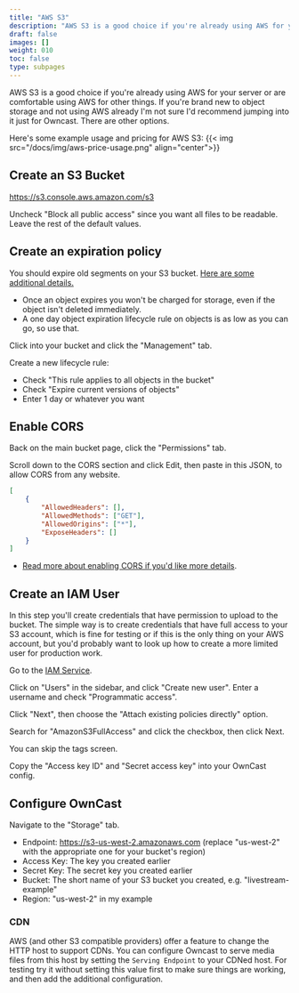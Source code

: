 ```yaml
---
title: "AWS S3"
description: "AWS S3 is a good choice if you're already using AWS for your server or are comfortable using AWS for other things."
draft: false
images: []
weight: 010
toc: false
type: subpages
---
```


AWS S3 is a good choice if you're already using AWS for your server or are comfortable using AWS for other things. If you're brand new to object storage and not using AWS already I'm not sure I'd recommend jumping into it just for Owncast. There are other options.

Here's some example usage and pricing for AWS S3:
{{< img src="/docs/img/aws-price-usage.png" align="center">}}

## Create an S3 Bucket

https://s3.console.aws.amazon.com/s3

Uncheck "Block all public access" since you want all files to be readable. Leave the rest of the default values.

## Create an expiration policy

You should expire old segments on your S3 bucket. [Here are some additional details.](https://docs.aws.amazon.com/AmazonS3/latest/user-guide/create-lifecycle.html)

- Once an object expires you won't be charged for storage, even if the object isn't deleted immediately.
- A one day object expiration lifecycle rule on objects is as low as you can go, so use that.

Click into your bucket and click the "Management" tab.

Create a new lifecycle rule:

- Check "This rule applies to all objects in the bucket"
- Check "Expire current versions of objects"
- Enter 1 day or whatever you want

## Enable CORS

Back on the main bucket page, click the "Permissions" tab.

Scroll down to the CORS section and click Edit, then paste in this JSON, to allow CORS from any website.

```json
[
    {
        "AllowedHeaders": [],
        "AllowedMethods": ["GET"],
        "AllowedOrigins": ["*"],
        "ExposeHeaders": []
    }
]
```

- [Read more about enabling CORS if you'd like more details](https://docs.aws.amazon.com/AmazonS3/latest/dev/cors.html#how-do-i-enable-cors).

## Create an IAM User

In this step you'll create credentials that have permission to upload to the bucket. The simple way is to create credentials that have full access to your S3 account, which is fine for testing or if this is the only thing on your AWS account, but you'd probably want to look up how to create a more limited user for production work.

Go to the [IAM Service](https://console.aws.amazon.com/iam/home).

Click on "Users" in the sidebar, and click "Create new user". Enter a username and check "Programmatic access".

Click "Next", then choose the "Attach existing policies directly" option.

Search for "AmazonS3FullAccess" and click the checkbox, then click Next.

You can skip the tags screen.

Copy the "Access key ID" and "Secret access key" into your OwnCast config.

## Configure OwnCast

Navigate to the "Storage" tab.

- Endpoint: https://s3-us-west-2.amazonaws.com (replace "us-west-2" with the appropriate one for your bucket's region)
- Access Key: The key you created earlier
- Secret Key: The secret key you created earlier
- Bucket: The short name of your S3 bucket you created, e.g. "livestream-example"
- Region: "us-west-2" in my example
### CDN

AWS (and other S3 compatible providers) offer a feature to change the HTTP host to support CDNs. You can configure Owncast to serve media files from this host by setting the `Serving Endpoint` to your CDNed host. For testing try it without setting this value first to make sure things are working, and then add the additional configuration.
